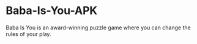 # Baba-Is-You-APK
Baba Is You is an award-winning puzzle game where you can change the rules of your play.
